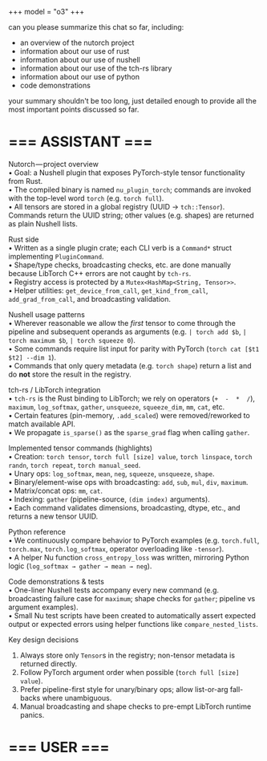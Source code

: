 +++
model = "o3"
+++

can you please summarize this chat so far, including:

- an overview of the nutorch project
- information about our use of rust
- information about our use of nushell
- information about our use of the tch-rs library
- information about our use of python
- code demonstrations

your summary shouldn't be too long, just detailed enough to provide all the most important points discussed so far.

# === ASSISTANT ===

Nutorch — project overview  
• Goal: a Nushell plugin that exposes PyTorch-style tensor functionality from Rust.  
• The compiled binary is named `nu_plugin_torch`; commands are invoked with the top-level word `torch` (e.g. `torch full`).  
• All tensors are stored in a global registry (UUID → `tch::Tensor`). Commands return the UUID string; other values (e.g. shapes) are returned as plain Nushell lists.

Rust side  
• Written as a single plugin crate; each CLI verb is a `Command*` struct implementing `PluginCommand`.  
• Shape/​type checks, broadcasting checks, etc. are done manually because LibTorch C++ errors are not caught by `tch-rs`.  
• Registry access is protected by a `Mutex<HashMap<String, Tensor>>`.  
• Helper utilities: `get_device_from_call`, `get_kind_from_call`, `add_grad_from_call`, and broadcasting validation.

Nushell usage patterns  
• Wherever reasonable we allow the *first* tensor to come through the pipeline and subsequent operands as arguments (e.g. `| torch add $b`, `| torch maximum $b`, `| torch squeeze 0`).  
• Some commands require list input for parity with PyTorch (`torch cat [$t1 $t2] --dim 1`).  
• Commands that only query metadata (e.g. `torch shape`) return a list and do **not** store the result in the registry.

tch-rs / LibTorch integration  
• `tch-rs` is the Rust binding to LibTorch; we rely on operators (`+  -  *  /`), `maximum`, `log_softmax`, `gather`, `unsqueeze`, `squeeze_dim`, `mm`, `cat`, etc.  
• Certain features (pin-memory, `.add_scaled`) were removed/​reworked to match available API.  
• We propagate `is_sparse()` as the `sparse_grad` flag when calling `gather`.

Implemented tensor commands (highlights)  
• Creation: `torch tensor`, `torch full [size] value`, `torch linspace`, `torch randn`, `torch repeat`, `torch manual_seed`.  
• Unary ops: `log_softmax`, `mean`, `neg`, `squeeze`, `unsqueeze`, `shape`.  
• Binary/​element-wise ops with broadcasting: `add`, `sub`, `mul`, `div`, `maximum`.  
• Matrix/​concat ops: `mm`, `cat`.  
• Indexing: `gather` (pipeline-source, `(dim index)` arguments).  
• Each command validates dimensions, broadcasting, dtype, etc., and returns a new tensor UUID.

Python reference  
• We continuously compare behavior to PyTorch examples (e.g. `torch.full`, `torch.max`, `torch.log_softmax`, operator overloading like `-tensor`).  
• A helper Nu function `cross_entropy_loss` was written, mirroring Python logic (`log_softmax → gather → mean → neg`).

Code demonstrations & tests  
• One-liner Nushell tests accompany every new command (e.g. broadcasting failure case for `maximum`; shape checks for `gather`; pipeline vs argument examples).  
• Small Nu test scripts have been created to automatically assert expected output or expected errors using helper functions like `compare_nested_lists`.

Key design decisions  
1. Always store only `Tensor`s in the registry; non-tensor metadata is returned directly.  
2. Follow PyTorch argument order when possible (`torch full [size] value`).  
3. Prefer pipeline-first style for unary/​binary ops; allow list-or-arg fall-backs where unambiguous.  
4. Manual broadcasting and shape checks to pre-empt LibTorch runtime panics.

# === USER ===



